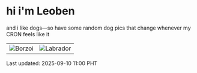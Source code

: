 # hi i'm Leoben

and i like dogs—so have some random dog pics that change whenever my CRON feels like it

|  |  |
|--------|----------|
| ![Borzoi](https://random-dog-vercel.vercel.app/api/random-borzoi?v=1757473203) | ![Labrador](https://random-dog-vercel.vercel.app/api/random-labrador?v=1757473203) |

Last updated: 2025-09-10 11:00 PHT
